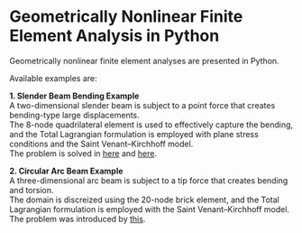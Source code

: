 # Geometrically Nonlinear Finite Element Analysis in Python

Geometrically nonlinear finite element analyses are presented in Python.  

Available examples are:  

**1. Slender Beam Bending Example**  
   A two-dimensional slender beam is subject to a point force that creates bending-type large displacements.  
   The 8-node quadrilateral element is used to effectively capture the bending, and the Total Lagrangian formulation is employed with plane stress conditions and the Saint Venant–Kirchhoff model.  
   The problem is solved in [here](https://doi.org/10.1016/0045-7949(77)90027-X) and [here](https://doi.org/10.1108/EC-10-2019-0478).

**2. Circular Arc Beam Example**  
   A three-dimensional arc beam is subject to a tip force that creates bending and torsion.  
   The domain is discreized using the 20-node brick element, and the Total Lagrangian formulation is employed with the Saint Venant–Kirchhoff model.
   The problem was introduced by [this](https://onlinelibrary.wiley.com/doi/10.1002/nme.1620140703).
